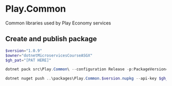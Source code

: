 # Play.Common
Common libraries used by Play Economy services

## Create and publish package
```powershell
$version="1.0.9"
$owner="dotnetMicroservicesCourseASGX"
$gh_pat="[PAT HERE]"

dotnet pack src\Play.Common\ --configuration Release -p:PackageVersion=$version -p:RepositoryUrl=https://github.com/$owner/Play.Common -o ..\packages

dotnet nuget push ..\packages\Play.Common.$version.nupkg --api-key $gh_pat --source "github"
```
